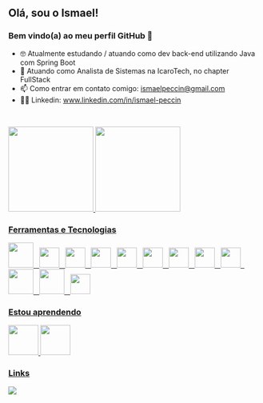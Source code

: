 ## Olá, sou o Ismael! 
### Bem vindo(a) ao meu perfil GitHub 👋

- 🤓 Atualmente estudando / atuando como dev back-end utilizando Java com Spring Boot
- 💼 Atuando como Analista de Sistemas na IcaroTech, no chapter FullStack
- 📫 Como entrar em contato comigo:
        ismaelpeccin@gmail.com
- 👨‍💻 Linkedin:
        www.linkedin.com/in/ismael-peccin
          
 &nbsp;     
        
        
<a href="https://github.com/IsmaelPeccin">
<img height="170em" src="https://github-readme-stats.vercel.app/api/top-langs/?username=IsmaelPeccin&layout=compact&langs_count=7&theme=dracula"/>
<img height="170em" src="https://github-readme-stats.vercel.app/api?username=IsmaelPeccin&show_icons=true&theme=dracula&include_all_commits=true&count_private=true"/>
        


### Ferramentas e Tecnologias
<div>
  <img src="https://cdn.jsdelivr.net/gh/devicons/devicon/icons/git/git-original-wordmark.svg" width="50" height="50" />
    &nbsp;
  <img src="https://cdn.jsdelivr.net/gh/devicons/devicon/icons/javascript/javascript-original.svg" width="40" height="40" />
     &nbsp;
  <img src="https://cdn.jsdelivr.net/gh/devicons/devicon/icons/typescript/typescript-original.svg" width="40" height="40"/>
     &nbsp;
  <img src="https://cdn.jsdelivr.net/gh/devicons/devicon/icons/html5/html5-original-wordmark.svg" width="40" height="40" />
     &nbsp;
  <img src="https://cdn.jsdelivr.net/gh/devicons/devicon/icons/css3/css3-original-wordmark.svg" width="40" height="40" />
     &nbsp;
  <img src="https://cdn.jsdelivr.net/gh/devicons/devicon/icons/react/react-original-wordmark.svg" width="40" height="40" />
     &nbsp;
  <img src="https://cdn.jsdelivr.net/gh/devicons/devicon@latest/icons/vuejs/vuejs-original-wordmark.svg" width="40" height="40" />
     &nbsp;
  <img src="https://cdn.jsdelivr.net/gh/devicons/devicon/icons/redux/redux-original.svg" width="40" height="40" />
     &nbsp;
  <img src="https://cdn.jsdelivr.net/gh/devicons/devicon/icons/docker/docker-original-wordmark.svg" width="40" height="40" />
     &nbsp;
  <img src="https://cdn.jsdelivr.net/gh/devicons/devicon/icons/mysql/mysql-original-wordmark.svg" width="50" height="50" />
     &nbsp;
  <img src="https://cdn.jsdelivr.net/gh/devicons/devicon@latest/icons/nodejs/nodejs-original-wordmark.svg" width="50" height="50"/>
     &nbsp;
  <img src="https://cdn.jsdelivr.net/gh/devicons/devicon@latest/icons/csharp/csharp-original.svg" width="40" height="40"/> 
 </div> 

### Estou aprendendo 

  <img src="https://cdn.jsdelivr.net/gh/devicons/devicon@latest/icons/java/java-original-wordmark.svg" width="60" height="60" />
  <img src="https://cdn.jsdelivr.net/gh/devicons/devicon@latest/icons/spring/spring-original-wordmark.svg" width="60" height="60" />
          

### Links 

<a href="https://www.linkedin.com/in/ismael-peccin" target="_blank"><img src="https://img.shields.io/badge/-LinkedIn-%230077B5?style=for-the-badge&logo=linkedin&logoColor=white" target="_blank"></a>  


        
